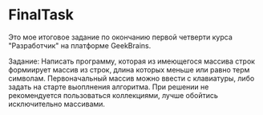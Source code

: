 # FinalTask
Это мое итоговое задание по окончанию первой четверти курса "Разработчик" на платформе GeekBrains.

Задание:
Написать программу, которая из имеющегося массива строк формиирует массив из строк, длина которых меньше или равно терм символам.
Первоначальный массив можно ввести с клавиатуры, либо задать на старте выоплнения алгоритма. При решении не рекомендуется пользоваться
коллекциями, лучше обойтись исключительно массивами.
